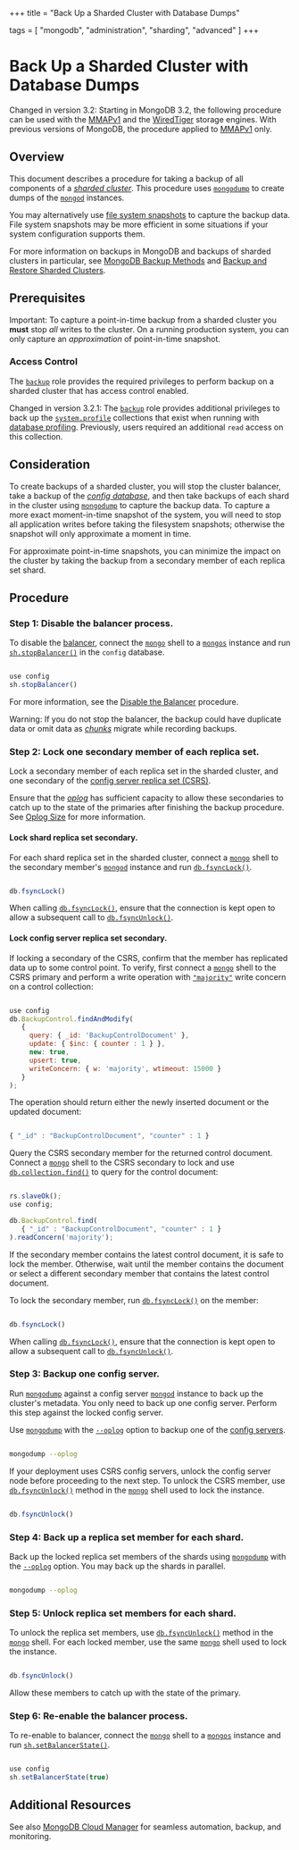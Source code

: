 +++
title = "Back Up a Sharded Cluster with Database Dumps"

tags = [
"mongodb",
"administration",
"sharding",
"advanced" ]
+++

# Back Up a Sharded Cluster with Database Dumps

Changed in version 3.2: Starting in MongoDB 3.2, the following procedure can be used with the
[MMAPv1](https://docs.mongodb.com/manual/core/mmapv1) and the [WiredTiger](https://docs.mongodb.com/manual/core/wiredtiger) storage engines. With previous versions of
MongoDB, the procedure applied to [MMAPv1](https://docs.mongodb.com/manual/core/mmapv1) only.


## Overview

This document describes a procedure for taking a backup of all
components of a [*sharded cluster*](https://docs.mongodb.com/manual/reference/glossary/#term-sharded-cluster). This procedure
uses [``mongodump``](https://docs.mongodb.com/manual/reference/program/mongodump/#bin.mongodump) to create dumps of the [``mongod``](https://docs.mongodb.com/manual/reference/program/mongod/#bin.mongod)
instances.

You may alternatively use [file system snapshots](backup-sharded-cluster-with-filesystem-snapshots/) to capture
the backup data. File system snapshots may be more efficient in some
situations if your system configuration supports them.

For more information on backups in MongoDB and backups of sharded
clusters in particular, see [MongoDB Backup Methods](https://docs.mongodb.com/manual/core/backups) and
[Backup and Restore Sharded Clusters](https://docs.mongodb.com/manual/administration/backup-sharded-clusters).


## Prerequisites

Important: To capture a point-in-time backup from a sharded cluster you **must** stop *all* writes to the cluster. On a running production system, you can only capture an *approximation* of point-in-time snapshot.


### Access Control

The [``backup``](https://docs.mongodb.com/manual/reference/built-in-roles/#backup) role provides the required privileges to perform
backup on a sharded cluster that has access control enabled.

Changed in version 3.2.1: The [``backup``](https://docs.mongodb.com/manual/reference/built-in-roles/#backup) role provides additional privileges to back
up the [``system.profile``](https://docs.mongodb.com/manual/reference/system-collections/#<database>.system.profile)
collections that exist when running with [database profiling](https://docs.mongodb.com/manual/administration/analyzing-mongodb-performance/#database-profiling). Previously, users required an additional
``read`` access on this collection.


## Consideration

To create backups of a sharded cluster, you will stop the
cluster balancer, take a backup of the [*config database*](https://docs.mongodb.com/manual/reference/glossary/#term-config-database),
and then take backups of each shard in the cluster using
[``mongodump``](https://docs.mongodb.com/manual/reference/program/mongodump/#bin.mongodump) to capture the backup data. To capture a more
exact moment-in-time snapshot of the system, you will need to stop all
application writes before taking the filesystem snapshots; otherwise
the snapshot will only approximate a moment in time.

For approximate point-in-time snapshots, you can minimize the impact on
the cluster by taking the backup from a secondary member of each
replica set shard.


## Procedure


### Step 1: Disable the balancer process.

To disable the [balancer](https://docs.mongodb.com/manual/core/sharding-balancer-administration/#sharding-internals-balancing),
connect the [``mongo``](https://docs.mongodb.com/manual/reference/program/mongo/#bin.mongo) shell to a [``mongos``](https://docs.mongodb.com/manual/reference/program/mongos/#bin.mongos) instance and run
[``sh.stopBalancer()``](https://docs.mongodb.com/manual/reference/method/sh.stopBalancer/#sh.stopBalancer) in the ``config`` database.

```javascript

use config
sh.stopBalancer()

```

For more information, see the
[Disable the Balancer](https://docs.mongodb.com/manual/tutorial/manage-sharded-cluster-balancer/#sharding-balancing-disable-temporarily) procedure.

Warning: If you do not stop the balancer, the backup could have duplicate data or omit data as [*chunks*](https://docs.mongodb.com/manual/reference/glossary/#term-chunk) migrate while recording backups.


### Step 2: Lock one secondary member of each replica set.

Lock a secondary member of each replica set in the sharded cluster,
and one secondary of the [config server replica set (CSRS)](https://docs.mongodb.com/manual/core/sharded-cluster-config-servers/#replset-config-servers).

Ensure that the [*oplog*](https://docs.mongodb.com/manual/reference/glossary/#term-oplog) has sufficient capacity to allow these
secondaries to catch up to the state of the primaries after
finishing the backup procedure. See [Oplog Size](https://docs.mongodb.com/manual/core/replica-set-oplog/#replica-set-oplog-sizing)
for more information.


#### Lock shard replica set secondary.

For each shard replica set in the sharded cluster, connect a
[``mongo``](https://docs.mongodb.com/manual/reference/program/mongo/#bin.mongo) shell to the secondary member's
[``mongod``](https://docs.mongodb.com/manual/reference/program/mongod/#bin.mongod) instance and run [``db.fsyncLock()``](https://docs.mongodb.com/manual/reference/method/db.fsyncLock/#db.fsyncLock).

```javascript

db.fsyncLock()

```

When calling [``db.fsyncLock()``](https://docs.mongodb.com/manual/reference/method/db.fsyncLock/#db.fsyncLock), ensure that the connection
is kept open to allow a subsequent call to
[``db.fsyncUnlock()``](https://docs.mongodb.com/manual/reference/method/db.fsyncUnlock/#db.fsyncUnlock).


#### Lock config server replica set secondary.

If locking a secondary of the CSRS, confirm that the member has
replicated data up to some control point. To verify, first connect a
[``mongo``](https://docs.mongodb.com/manual/reference/program/mongo/#bin.mongo) shell to the CSRS primary and perform a write
operation with [``"majority"``](https://docs.mongodb.com/manual/reference/write-concern/#writeconcern."majority") write concern on a
control collection:

```javascript

use config
db.BackupControl.findAndModify(
   {
     query: { _id: 'BackupControlDocument' },
     update: { $inc: { counter : 1 } },
     new: true,
     upsert: true,
     writeConcern: { w: 'majority', wtimeout: 15000 }
   }
);

```

The operation should return either the newly inserted document or the
updated document:

```javascript

{ "_id" : "BackupControlDocument", "counter" : 1 }

```

Query the CSRS secondary member for the returned control
document. Connect a [``mongo``](https://docs.mongodb.com/manual/reference/program/mongo/#bin.mongo) shell to the CSRS secondary
to lock and use [``db.collection.find()``](https://docs.mongodb.com/manual/reference/method/db.collection.find/#db.collection.find) to query for the
control document:

```javascript

rs.slaveOk();
use config;

db.BackupControl.find(
   { "_id" : "BackupControlDocument", "counter" : 1 }
).readConcern('majority');

```

If the secondary member contains the latest control document, it
is safe to lock the member. Otherwise, wait until the member
contains the document or select a different secondary member
that contains the latest control document.

To lock the secondary member, run [``db.fsyncLock()``](https://docs.mongodb.com/manual/reference/method/db.fsyncLock/#db.fsyncLock) on
the member:

```javascript

db.fsyncLock()

```

When calling [``db.fsyncLock()``](https://docs.mongodb.com/manual/reference/method/db.fsyncLock/#db.fsyncLock), ensure that the connection is
kept open to allow a subsequent call to [``db.fsyncUnlock()``](https://docs.mongodb.com/manual/reference/method/db.fsyncUnlock/#db.fsyncUnlock).


### Step 3: Backup one config server.

Run [``mongodump``](https://docs.mongodb.com/manual/reference/program/mongodump/#bin.mongodump) against a config server [``mongod``](https://docs.mongodb.com/manual/reference/program/mongod/#bin.mongod)
instance to back up the cluster's metadata. You only need to back up
one config server. Perform this step
against the locked config server.

Use [``mongodump``](https://docs.mongodb.com/manual/reference/program/mongodump/#bin.mongodump) with the [``--oplog``](https://docs.mongodb.com/manual/reference/program/mongodump/#cmdoption-oplog) option to
backup one of the [config servers](https://docs.mongodb.com/manual/core/sharded-cluster-config-servers/#sharding-config-server).

```sh

mongodump --oplog

```

If your deployment uses CSRS config servers, unlock the config server
node before proceeding to the next step.
To unlock the CSRS member, use [``db.fsyncUnlock()``](https://docs.mongodb.com/manual/reference/method/db.fsyncUnlock/#db.fsyncUnlock) method in
the [``mongo``](https://docs.mongodb.com/manual/reference/program/mongo/#bin.mongo) shell used to lock the instance.

```javascript

db.fsyncUnlock()

```


### Step 4: Back up a replica set member for each shard.

Back up the locked replica set members of the shards using
[``mongodump``](https://docs.mongodb.com/manual/reference/program/mongodump/#bin.mongodump) with the
[``--oplog``](https://docs.mongodb.com/manual/reference/program/mongodump/#cmdoption-oplog) option. You may back up the
shards in parallel.

```sh

mongodump --oplog

```


### Step 5: Unlock replica set members for each shard.

To unlock the replica set members, use [``db.fsyncUnlock()``](https://docs.mongodb.com/manual/reference/method/db.fsyncUnlock/#db.fsyncUnlock)
method in the [``mongo``](https://docs.mongodb.com/manual/reference/program/mongo/#bin.mongo) shell. For each locked member, use the
same [``mongo``](https://docs.mongodb.com/manual/reference/program/mongo/#bin.mongo) shell used to lock the instance.

```javascript

db.fsyncUnlock()

```

Allow these members to catch up with the state of the primary.


### Step 6: Re-enable the balancer process.

To re-enable to balancer, connect the [``mongo``](https://docs.mongodb.com/manual/reference/program/mongo/#bin.mongo) shell to a
[``mongos``](https://docs.mongodb.com/manual/reference/program/mongos/#bin.mongos) instance and run
[``sh.setBalancerState()``](https://docs.mongodb.com/manual/reference/method/sh.setBalancerState/#sh.setBalancerState).

```javascript

use config
sh.setBalancerState(true)

```


## Additional Resources

See also [MongoDB Cloud Manager](https://www.mongodb.com/cloud/cloud-manager/?jmp=docs) for seamless automation, backup, and monitoring.

